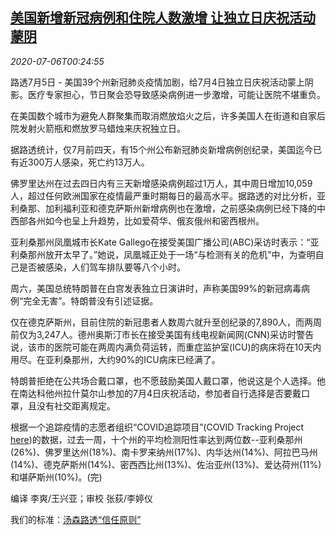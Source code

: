 <!--1593996917000-->
[美国新增新冠病例和住院人数激增 让独立日庆祝活动蒙阴](https://cn.reuters.com/article/usa-covid19-updates-0705-sun-idCNKBS24700Z)
------

<div><i>2020-07-06T00:24:55</i></div><div class="StandardArticleBody_body"><p>路透7月5日 - 美国39个州新冠肺炎疫情加剧，给7月4日独立日庆祝活动蒙上阴影。医疗专家担心，节日聚会恐导致感染病例进一步激增，可能让医院不堪重负。 </p><p>在美国数个城市为避免人群聚集而取消燃放焰火之后，许多美国人在街道和自家后院发射火箭瓶和燃放罗马蜡烛来庆祝独立日。 </p><p>据路透统计，仅7月前四天，有15个州公布新冠肺炎新增病例创纪录，美国迄今已有近300万人感染，死亡约13万人。 </p><p>佛罗里达州在过去四日内有三天新增感染病例超过1万人，其中周日增加10,059人，超过任何欧洲国家在疫情最严重时期每日的最高水平。据路透的对比分析，亚利桑那、加利福利亚和德克萨斯州新增病例也在激增，之前感染病例已经下降的中西部各州如今也呈上升趋势，比如爱荷华、俄亥俄州和密西根州。 </p><p>亚利桑那州凤凰城市长Kate Gallego在接受美国广播公司(ABC)采访时表示：“亚利桑那州放开太早了。”她说，凤凰城正处于一场“与检测有关的危机”中，为查明自己是否被感染，人们驾车排队要等八个小时。 </p><p>周六，美国总统特朗普在白宫发表独立日演讲时，声称美国99%的新冠病毒病例“完全无害”。特朗普没有引述证据。 </p><p>仅在德克萨斯州，目前住院的新冠患者人数周六就升至创纪录的7,890人，而两周前仅为3,247人。德州奥斯汀市长在接受美国有线电视新闻网(CNN)采访时警告说，该市的医院可能在两周内满负荷运转，而重症监护室(ICU)的病床将在10天内用尽。在亚利桑那州，大约90%的ICU病床已经满了。 </p><p>特朗普拒绝在公共场合戴口罩，也不愿鼓励美国人戴口罩，他说这是个人选择。他在南达科他州拉什莫尔山参加的7月4日庆祝活动，参加者自行选择是否要戴口罩，且没有社交距离规定。 </p><p>根据一个追踪疫情的志愿者组织“COVID追踪项目”(COVID Tracking Project <a href="https://covidtracking.com/data/charts/state-percent-positive-and-average-tests-per-100k-people">here</a>)的数据，过去一周，十个州的平均检测阳性率达到两位数--亚利桑那州(26%)、佛罗里达州(18%)、南卡罗来纳州(17%)、内华达州(14%)、阿拉巴马州(14%)、德克萨斯州(14%)、密西西比州(13%)、佐治亚州(13%)、爱达荷州(11%)和堪萨斯州(10%)。(完) </p><div class="Attribution_container"><div class="Attribution_attribution"><p class="Attribution_content">编译 李爽/王兴亚；审校 张荻/李婷仪</p></div></div><div class="StandardArticleBody_trustBadgeContainer"><span class="StandardArticleBody_trustBadgeTitle">我们的标准：</span><span class="trustBadgeUrl"><a href="https://www.thomsonreuters.cn/content/dam/openweb/documents/pdf/china/brochures/about-us-1.pdf">汤森路透“信任原则”</a></span></div></div>
